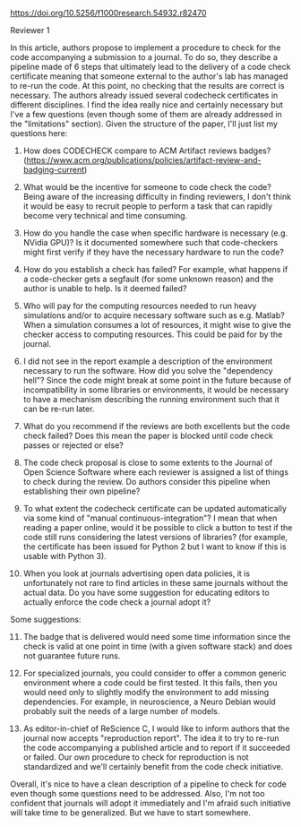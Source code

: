 <https://doi.org/10.5256/f1000research.54932.r82470>

Reviewer 1

In this article, authors propose to implement a procedure to check for
the code accompanying a submission to a journal. To do so, they
describe a pipeline made of 6 steps that ultimately lead to the
delivery of a code check certificate meaning that someone external to
the author's lab has managed to re-run the code. At this point, no
checking that the results are correct is necessary. The authors
already issued several codecheck certificates in different
disciplines. I find the idea really nice and certainly necessary but
I've a few questions (even though some of them are already addressed
in the "limitations" section). Given the structure of the paper, I'll
just list my questions here:


1. How does CODECHECK compare to ACM Artifact reviews badges?
(https://www.acm.org/publications/policies/artifact-review-and-badging-current)
 
2. What would be the incentive for someone to code check the code? Being
aware of the increasing difficulty in finding reviewers, I don't think
it would be easy to recruit people to perform a task that can rapidly
become very technical and time consuming.

 
3. How do you handle the case when specific hardware is necessary
(e.g. NVidia GPU)? Is it documented somewhere such that code-checkers
might first verify if they have the necessary hardware to run the
code?

 
4. How do you establish a check has failed? For example, what happens if
a code-checker gets a segfault (for some unknown reason) and the
author is unable to help. Is it deemed failed?

 
5. Who will pay for the computing resources needed to run heavy
simulations and/or to acquire necessary software such as e.g. Matlab?
When a simulation consumes a lot of resources, it might wise to give
the checker access to computing resources. This could be paid for by
the journal.

 
6. I did not see in the report example a description of the environment
necessary to run the software. How did you solve the "dependency
hell"? Since the code might break at some point in the future because
of incompatibility in some libraries or environments, it would be
necessary to have a mechanism describing the running environment such
that it can be re-run later.

 
7. What do you recommend if the reviews are both excellents but the code
check failed? Does this mean the paper is blocked until code check
passes or rejected or else?

 
8. The code check proposal is close to some extents to the Journal of
Open Science Software where each reviewer is assigned a list of things
to check during the review. Do authors consider this pipeline when
establishing their own pipeline?

 
9. To what extent the codecheck certificate can be updated automatically
via some kind of "manual continuous-integration"? I mean that when
reading a paper online, would it be possible to click a button to test
if the code still runs considering the latest versions of libraries?
(for example, the certificate has been issued for Python 2 but I want
to know if this is usable with Python 3).

 
10. When you look at journals advertising open data policies, it is
unfortunately not rare to find articles in these same journals without
the actual data. Do you have some suggestion for educating editors to
actually enforce the code check a journal adopt it?


    
Some suggestions:

11. The badge that is delivered would need some time information since the
check is valid at one point in time (with a given software stack) and
does not guarantee future runs.

 
12. For specialized journals, you could consider to offer a common generic
environment where a code could be first tested. It this fails, then
you would need only to slightly modify the environment to add missing
dependencies. For example, in neuroscience, a Neuro Debian would
probably suit the needs of a large number of models.


13. As editor-in-chief of ReScience C, I would like to inform authors
  that the journal now accepts "reproduction report". The idea it to
  try to re-run the code accompanying a published article and to
  report if it succeeded or failed. Our own procedure to check for
  reproduction is not standardized and we'll certainly benefit from
  the code check initiative.
  

Overall, it's nice to have a clean description of a pipeline to check
for code even though some questions need to be addressed. Also, I'm
not too confident that journals will adopt it immediately and I'm
afraid such initiative will take time to be generalized. But we have
to start somewhere.


